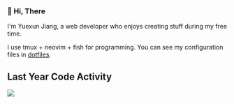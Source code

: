 ###  👋 Hi, There
I'm Yuexun Jiang, a web developer who enjoys creating stuff during my free time. 

I use tmux + neovim + fish for programming. You can see my configuration files in [dotfiles](https://github.com/ahonn/dotfiles).

## Last Year Code Activity
<a href="https://wakatime.com"><img src="https://wakatime.com/share/@ahonn/411d2d89-9442-4f9d-a10b-6d18d479afc7.png" /></a>

